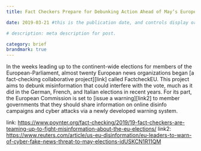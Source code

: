 ```yaml
---
title: Fact Checkers Prepare for Debunking Action Ahead of May’s European Parliamentary Vote

date: 2019-03-21 #this is the publication date, and controls display order.

# description: meta description for post.

category: brief
brandmark: true
---
```


In the weeks leading up to the continent-wide elections for members of the European-Parliament, almost twenty European news organizations began [a fact-checking collaborative project][link] called FactcheckEU. This project aims to debunk misinformation that could interfere with the vote, much as it did in the German, French, and Italian elections in recent years. For its part, the European Commission is set to [issue a warning][link2] to member governments that they should share information on online disinfo campaigns and cyber attacks via a newly developed warning system.

link: https://www.poynter.org/fact-checking/2019/19-fact-checkers-are-teaming-up-to-fight-misinformation-about-the-eu-elections/
link2: https://www.reuters.com/article/us-eu-disinformation/eu-leaders-to-warn-of-cyber-fake-news-threat-to-may-elections-idUSKCN1R11QM
